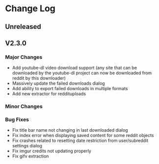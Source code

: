 # Change Log

## Unreleased


## V2.3.0

### Major Changes
* Add youtube-dl video download support (any site that can be downloaded by the youtube-dl project can now be downloaded
from reddit by this downloader)
* Massively update the failed downloads dialog
* Add ability to export failed downloads in multiple formats
* Add new extractor for reddituploads

### Minor Changes

### Bug Fixes
* Fix title bar name not changing in last downloaded dialog
* Fix index error when displaying saved content for some reddit objects
* Fix crashes related to resetting date restriction from user/subreddit settings dialog
* Fix imgur credits not updating properly
* Fix gifv extraction